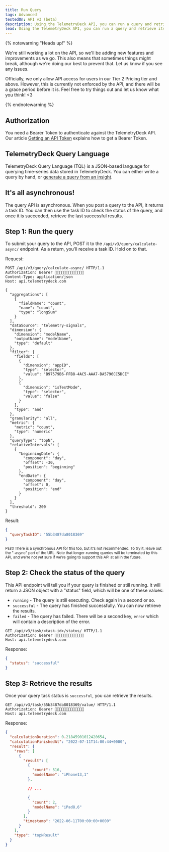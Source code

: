 ```yaml
---
title: Run Query
tags: Advanced
testedOn: API v3 (beta)
description: Using the TelemetryDeck API, you can run a query and retrieve its results
lead: Using the TelemetryDeck API, you can run a query and retrieve its results
---
```


{% notewarning "Heads up!" %}

We're still working a lot on the API, so we'll be adding new features and improvements as we go. This also means that sometimes things might break, although we're doing our best to prevent that. Let us know if you see any issues.

Officially, we only allow API access for users in our Tier 2 Pricing tier and above. However, this is currently not enforced by the API, and there will be a grace period before it is. Feel free to try things out and let us know what you think! <3

{% endnotewarning %}

## Authorization

You need a Bearer Token to authenticate against the TelemetryDeck API. Our article [Getting an API Token](/docs/api/api-token/) explains how to get a Bearer Token.

## TelemetryDeck Query Language

TelemetryDeck Query Language (TQL) is a JSON-based language for querying time-series data stored in TelemetryDeck. You can either write a query by hand, or [generate a query from an insight](/docs/api/api-query-from-insight/).

## It's all asynchronous!

The query API is asynchronous. When you post a query to the API, it returns a task ID. You can then use the task ID to check the status of the query, and once it is succeeded, retrieve the last successful results.

## Step 1: Run the query

To submit your query to the API, POST it to the `/api/v3/query/calculate-async/` endpoint. As a return, you'll receive a task ID. Hold on to that.

Request:

```text
POST /api/v3/query/calculate-async/ HTTP/1.1
Authorization: Bearer 🐻🐻🐻🐻🐻🐻🐻🐻🐻🐻🐻🐻🐻
Content-Type: application/json
Host: api.telemetrydeck.com

{
  "aggregations": [
    {
      "fieldName": "count",
      "name": "count",
      "type": "longSum"
    }
  ],
  "dataSource": "telemetry-signals",
  "dimension": {
    "dimension": "modelName",
    "outputName": "modelName",
    "type": "default"
  },
  "filter": {
    "fields": [
      {
        "dimension": "appID",
        "type": "selector",
        "value": "B97579B6-FFB8-4AC5-AAA7-DA5796CC5DCE"
      },
      {
        "dimension": "isTestMode",
        "type": "selector",
        "value": "false"
      }
    ],
    "type": "and"
  },
  "granularity": "all",
  "metric": {
    "metric": "count",
    "type": "numeric"
  },
  "queryType": "topN",
  "relativeIntervals": [
    {
      "beginningDate": {
        "component": "day",
        "offset": -30,
        "position": "beginning"
      },
      "endDate": {
        "component": "day",
        "offset": 0,
        "position": "end"
      }
    }
  ],
  "threshold": 200
}
```

Result:

```json
{
  "queryTaskID": "55b3487da8018369"
}
```

<small>Psst! There is a synchronous API for this too, but it's not recommended. To try it, leave out the "-async" part of the URL. Note that longer-running queries will be terminated by this API, and we're not yet sure if we're going to support this API at all in the future.</small>

## Step 2: Check the status of the query

This API endpoint will tell you if your query is finished or still running. It will return a JSON object with a "status" field, which will be one of these values:

- `running` - The query is still executing. Check again in a second or so.
- `successful` - The query has finished successfully. You can now retrieve the results.
- `failed` - The query has failed. There will be a second key, `error` which will contain a description of the error.

```text
GET /api/v3/task/<task-id>/status/ HTTP/1.1
Authorization: Bearer 🐻🐻🐻🐻🐻🐻🐻🐻🐻🐻🐻🐻🐻
Host: api.telemetrydeck.com
```

Response:

```json
{
  "status": "successful"
}
```

## Step 3: Retrieve the results

Once your query task status is `successful`, you can retrieve the results.

```text
GET /api/v3/task/55b3487da8018369/value/ HTTP/1.1
Authorization: Bearer 🐻🐻🐻🐻🐻🐻🐻🐻🐻🐻🐻🐻🐻
Host: api.telemetrydeck.com

```

Response:

```json
{
  "calculationDuration": 0.21845901012420654,
  "calculationFinishedAt": "2022-07-11T14:00:44+0000",
  "result": {
    "rows": [
      {
        "result": [
          {
            "count": 516,
            "modelName": "iPhone13,1"
          },

          // ...

          {
            "count": 2,
            "modelName": "iPad8,6"
          }
        ],
        "timestamp": "2022-06-11T00:00:00+0000"
      }
    ],
    "type": "topNResult"
  }
}
```
